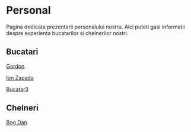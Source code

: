 # Personal


Pagina dedicata prezentarii personalului nostru. Aici puteti gasi
informatii despre experienta bucatarilor si chelnerilor nostri.

## Bucatari

[Gordon](./personal/bucatar_gordon.md)

[Ion Zapada](./personal/bucatar2.md)

[Bucatar3](./personal/bucatar3.md)
## Chelneri

[Bog Dan](./personal/chelner_bog_dan.md)
